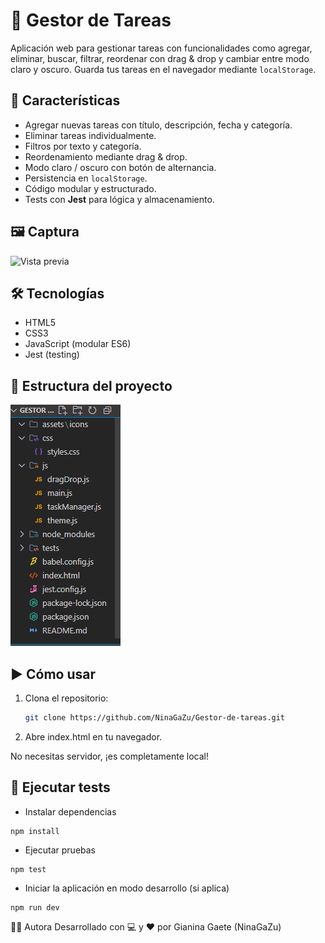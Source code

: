 # 📝 Gestor de Tareas

Aplicación web para gestionar tareas con funcionalidades como agregar, eliminar, buscar, filtrar, reordenar con drag & drop y cambiar entre modo claro y oscuro. Guarda tus tareas en el navegador mediante `localStorage`.

## 🚀 Características

- Agregar nuevas tareas con título, descripción, fecha y categoría.
- Eliminar tareas individualmente.
- Filtros por texto y categoría.
- Reordenamiento mediante drag & drop.
- Modo claro / oscuro con botón de alternancia.
- Persistencia en `localStorage`.
- Código modular y estructurado.
- Tests con **Jest** para lógica y almacenamiento.

## 🖼️ Captura

![Vista previa](./assets/icons/preview.png) <!-- reemplaza con la ruta correcta a tu captura -->

## 🛠️ Tecnologías

- HTML5
- CSS3
- JavaScript (modular ES6)
- Jest (testing)

## 📁 Estructura del proyecto

![Vista previa](./assets/icons/10.png)


## ▶️ Cómo usar

1. Clona el repositorio:
   ```bash
   git clone https://github.com/NinaGaZu/Gestor-de-tareas.git

2. Abre index.html en tu navegador.

No necesitas servidor, ¡es completamente local!

## 🧪 Ejecutar tests


- Instalar dependencias
```
npm install
```
- Ejecutar pruebas
```
npm test
```
- Iniciar la aplicación en modo desarrollo (si aplica)
```
npm run dev
```

👩‍💻 Autora
Desarrollado con 💻 y ❤️ por Gianina Gaete (NinaGaZu)
